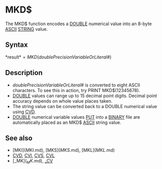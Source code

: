 # MKD$

The MKD$ function encodes a [DOUBLE](DOUBLE.md) numerical value into an 8-byte [ASCII](ASCII.md) [STRING](STRING.md) value.

  

## Syntax

*result$* = MKD$(*doublePrecisionVariableOrLiteral#*)
  

## Description

* *doublePrecisionVariableOrLiteral#* is converted to eight ASCII characters. To see this in action, try PRINT MKD$(12345678).
* [DOUBLE](DOUBLE.md) values can range up to 15 decimal point digits. Decimal point accuracy depends on whole value places taken.
* The string value can be converted back to a DOUBLE numerical value using [CVD](CVD.md).
* [DOUBLE](DOUBLE.md) numerical variable values [PUT](PUT.md) into a [BINARY](BINARY.md) file are automatically placed as an MKD$ [ASCII](ASCII.md) string value.

  

## See also

* [MKI$](MKI$.md), [MKS$](MKS$.md), [MKL$](MKL$.md)
* [CVD](CVD.md), [CVI](CVI.md), [CVS](CVS.md), [CVL](CVL.md)
* [_MK$](_MK$.md), [_CV](_CV.md)

  

